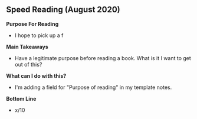 ## Speed Reading (August 2020)

**Purpose For Reading**
- I hope to pick up a f

**Main Takeaways**
- Have a legitimate purpose before reading a book. What is it I want to get out of this?

**What can I do with this?**
- I'm adding a field for "Purpose of reading" in my template notes.

**Bottom Line**
- x/10
<!--stackedit_data:
eyJoaXN0b3J5IjpbMTMwNDExOTE2NSwtMzYxMjYyODk4XX0=
-->